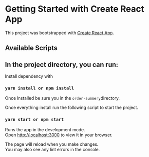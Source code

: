# Getting Started with Create React App

This project was bootstrapped with [Create React App](https://github.com/facebook/create-react-app).

## Available Scripts

## In the project directory, you can run:

Install dependency with

### `yarn install or npm install`

Once Installed be sure you in the `order-summery`directory.

Once everything install run the following script to start the project.

### `yarn start or npm start`

Runs the app in the development mode.\
Open [http://localhost:3000](http://localhost:3000) to view it in your browser.

The page will reload when you make changes.\
You may also see any lint errors in the console.

